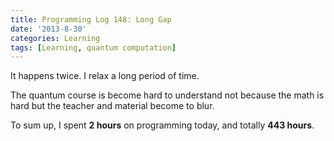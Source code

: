 ```yaml
---
title: Programming Log 148: Long Gap
date: '2013-8-30'
categories: Learning
tags: [Learning, quantum computation]
---
```


It happens twice. I relax a long period of time.

The quantum course is become hard to understand not because the math is hard but the teacher and material become to blur.

To sum up, I spent **2 hours** on programming today, and totally **443 hours**. 